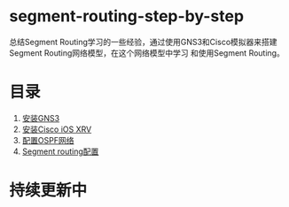 # segment-routing-step-by-step
总结Segment Routing学习的一些经验，通过使用GNS3和Cisco模拟器来搭建Segment Routing网络模型，在这个网络模型中学习 和使用Segment Routing。

# 目录
1. [安装GNS3](https://github.com/nokia-t1zhou/segment-routing-step-by-step/blob/master/GNS3安装/GNS3_install.md)
2. [安装Cisco iOS XRV](https://github.com/nokia-t1zhou/segment-routing-step-by-step/blob/master/run%20cisco%20ios%20xrv/run-cisco-xrv.md)
3. [配置OSPF网络](https://github.com/nokia-t1zhou/segment-routing-step-by-step/blob/master/ospf-configure/ospf.md)
4. [Segment routing配置](https://github.com/nokia-t1zhou/segment-routing-step-by-step/blob/master/segment-routing-configure/SR.md)

# 持续更新中
